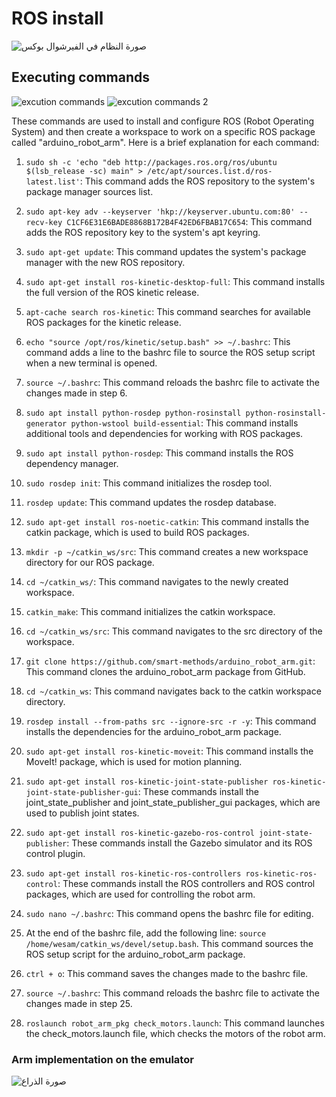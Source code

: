# ROS install
![صورة النظام في الفيرشوال بوكس](https://github.com/rahafasiri/Rahaf/assets/139389205/2dbc7072-1aeb-40bd-bf4a-ed0fa9869aab)
## Executing commands
![excution commands](https://github.com/rahafasiri/Rahaf/assets/139389205/6231665f-0df9-4b27-ab63-4b164d5cd8f4)
![excution commands 2](https://github.com/rahafasiri/Rahaf/assets/139389205/d486891a-cf1c-47ef-8265-5adfe12eca6c)

These commands are used to install and configure ROS (Robot Operating System) and then create a workspace to work on a specific ROS package called "arduino_robot_arm". Here is a brief explanation for each command:

1. `sudo sh -c 'echo "deb http://packages.ros.org/ros/ubuntu $(lsb_release -sc) main" > /etc/apt/sources.list.d/ros-latest.list'`: This command adds the ROS repository to the system's package manager sources list.

2. `sudo apt-key adv --keyserver 'hkp://keyserver.ubuntu.com:80' --recv-key C1CF6E31E6BADE8868B172B4F42ED6FBAB17C654`: This command adds the ROS repository key to the system's apt keyring.

3. `sudo apt-get update`: This command updates the system's package manager with the new ROS repository.

4. `sudo apt-get install ros-kinetic-desktop-full`: This command installs the full version of the ROS kinetic release.

5. `apt-cache search ros-kinetic`: This command searches for available ROS packages for the kinetic release.

6. `echo "source /opt/ros/kinetic/setup.bash" >> ~/.bashrc`: This command adds a line to the bashrc file to source the ROS setup script when a new terminal is opened.

7. `source ~/.bashrc`: This command reloads the bashrc file to activate the changes made in step 6.

8. `sudo apt install python-rosdep python-rosinstall python-rosinstall-generator python-wstool build-essential`: This command installs additional tools and dependencies for working with ROS packages.

9. `sudo apt install python-rosdep`: This command installs the ROS dependency manager.

10. `sudo rosdep init`: This command initializes the rosdep tool.

11. `rosdep update`: This command updates the rosdep database.

12. `sudo apt-get install ros-noetic-catkin`: This command installs the catkin package, which is used to build ROS packages.

13. `mkdir -p ~/catkin_ws/src`: This command creates a new workspace directory for our ROS package.

14. `cd ~/catkin_ws/`: This command navigates to the newly created workspace.

15. `catkin_make`: This command initializes the catkin workspace.

16. `cd ~/catkin_ws/src`: This command navigates to the src directory of the workspace.

17. `git clone https://github.com/smart-methods/arduino_robot_arm.git`: This command clones the arduino_robot_arm package from GitHub.

18. `cd ~/catkin_ws`: This command navigates back to the catkin workspace directory.

19. `rosdep install --from-paths src --ignore-src -r -y`: This command installs the dependencies for the arduino_robot_arm package.

20. `sudo apt-get install ros-kinetic-moveit`: This command installs the MoveIt! package, which is used for motion planning.

21. `sudo apt-get install ros-kinetic-joint-state-publisher ros-kinetic-joint-state-publisher-gui`: These commands install the joint_state_publisher and joint_state_publisher_gui packages, which are used to publish joint states.

22. `sudo apt-get install ros-kinetic-gazebo-ros-control joint-state-publisher`: These commands install the Gazebo simulator and its ROS control plugin.

23. `sudo apt-get install ros-kinetic-ros-controllers ros-kinetic-ros-control`: These commands install the ROS controllers and ROS control packages, which are used for controlling the robot arm.

24. `sudo nano ~/.bashrc`: This command opens the bashrc file for editing.

25. At the end of the bashrc file, add the following line: `source /home/wesam/catkin_ws/devel/setup.bash`. This command sources the ROS setup script for the arduino_robot_arm package.

26. `ctrl + o`: This command saves the changes made to the bashrc file.

27. `source ~/.bashrc`: This command reloads the bashrc file to activate the changes made in step 25.

28. `roslaunch robot_arm_pkg check_motors.launch`: This command launches the check_motors.launch file, which checks the motors of the robot arm.
### Arm implementation on the emulator
![صورة الذراع ](https://github.com/rahafasiri/Rahaf/assets/139389205/8abfa470-3bd7-457a-add5-6b110746eea9)
